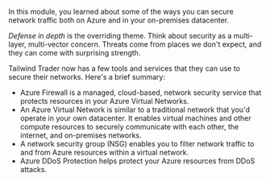 In this module, you learned about some of the ways you can secure network traffic both on Azure and in your on-premises datacenter.

*Defense in depth* is the overriding theme. Think about security as a multi-layer, multi-vector concern. Threats come from places we don't expect, and they can come with surprising strength.

Tailwind Trader now has a few tools and services that they can use to secure their networks. Here's a brief summary:

* Azure Firewall is a managed, cloud-based, network security service that protects resources in your Azure Virtual Networks.
* An Azure Virtual Network is similar to a traditional network that you'd operate in your own datacenter. It enables virtual machines and other compute resources to securely communicate with each other, the internet, and on-premises networks.
* A network security group (NSG) enables you to filter network traffic to and from Azure resources within a virtual network.
* Azure DDoS Protection helps protect your Azure resources from DDoS attacks.

